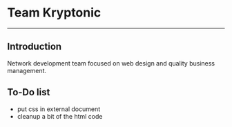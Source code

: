 # Team Kryptonic
-----------------

Introduction
-------------
Network development team focused on web design and quality business management.

To-Do list
----------
* put css in external document
* cleanup a bit of the html code

